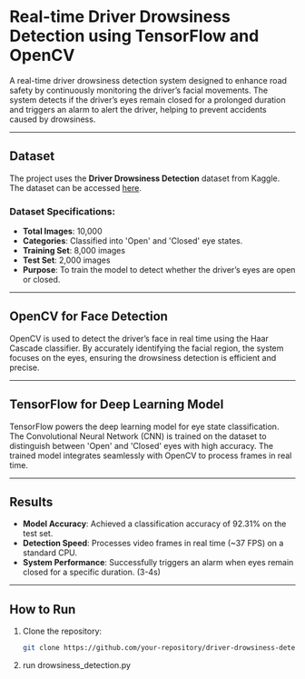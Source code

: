 # Real-time Driver Drowsiness Detection using TensorFlow and OpenCV

A real-time driver drowsiness detection system designed to enhance road safety by continuously monitoring the driver’s facial movements. The system detects if the driver’s eyes remain closed for a prolonged duration and triggers an alarm to alert the driver, helping to prevent accidents caused by drowsiness.

---

## Dataset

The project uses the **Driver Drowsiness Detection** dataset from Kaggle. The dataset can be accessed [here](https://www.kaggle.com/datasets/ismailnasri20/driver-drowsiness-dataset-ddd?resource=download-directory).

### Dataset Specifications:
- **Total Images**: 10,000
- **Categories**: Classified into 'Open' and 'Closed' eye states.
- **Training Set**: 8,000 images
- **Test Set**: 2,000 images
- **Purpose**: To train the model to detect whether the driver’s eyes are open or closed.

---

## OpenCV for Face Detection

OpenCV is used to detect the driver’s face in real time using the Haar Cascade classifier. By accurately identifying the facial region, the system focuses on the eyes, ensuring the drowsiness detection is efficient and precise.

---

## TensorFlow for Deep Learning Model

TensorFlow powers the deep learning model for eye state classification. The Convolutional Neural Network (CNN) is trained on the dataset to distinguish between 'Open' and 'Closed' eyes with high accuracy. The trained model integrates seamlessly with OpenCV to process frames in real time.

---

## Results

- **Model Accuracy**: Achieved a classification accuracy of 92.31% on the test set.
- **Detection Speed**: Processes video frames in real time (~37 FPS) on a standard CPU.
- **System Performance**: Successfully triggers an alarm when eyes remain closed for a specific duration. (3-4s)

---

## How to Run

1. Clone the repository:
   ```bash
   git clone https://github.com/your-repository/driver-drowsiness-detection.git
2. run drowsiness_detection.py
